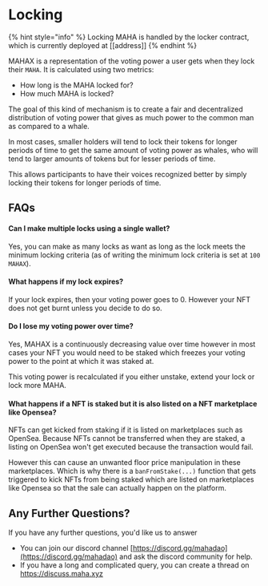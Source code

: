 # Locking

{% hint style="info" %}
Locking MAHA is handled by the locker contract, which is currently deployed at \[\[address]]
{% endhint %}

MAHAX is a representation of the voting power a user gets when they lock their `MAHA`. It is calculated using two metrics:

* How long is the MAHA locked for?
* How much MAHA is locked?

The goal of this kind of mechanism is to create a fair and decentralized distribution of voting power that gives as much power to the common man as compared to a whale.

In most cases, smaller holders will tend to lock their tokens for longer periods of time to get the same amount of voting power as whales, who will tend to larger amounts of tokens but for lesser periods of time.

This allows participants to have their voices recognized better by simply locking their tokens for longer periods of time.

## FAQs

#### Can I make multiple locks using a single wallet? <a href="#can-i-make-multiple-locks-using-a-single-wallet" id="can-i-make-multiple-locks-using-a-single-wallet"></a>

Yes, you can make as many locks as want as long as the lock meets the minimum locking criteria (as of writing the minimum lock criteria is set at `100 MAHAX`).

#### What happens if my lock expires? <a href="#what-happens-if-my-lock-expires" id="what-happens-if-my-lock-expires"></a>

If your lock expires, then your voting power goes to 0. However your NFT does not get burnt unless you decide to do so.

#### Do I lose my voting power over time? <a href="#do-i-lose-my-voting-power-over-time" id="do-i-lose-my-voting-power-over-time"></a>

Yes, MAHAX is a continuously decreasing value over time however in most cases your NFT you would need to be staked which freezes your voting power to the point at which it was staked at.

This voting power is recalculated if you either unstake, extend your lock or lock more MAHA.

#### What happens if a NFT is staked but it is also listed on a NFT marketplace like Opensea? <a href="#what-happens-if-a-nft-is-staked-but-it-is-also-listed-on-a-nft-marketplace-like-opensea" id="what-happens-if-a-nft-is-staked-but-it-is-also-listed-on-a-nft-marketplace-like-opensea"></a>

NFTs can get kicked from staking if it is listed on marketplaces such as OpenSea. Because NFTs cannot be transferred when they are staked, a listing on OpenSea won't get executed because the transaction would fail.

However this can cause an unwanted floor price manipulation in these marketplaces. Which is why there is a `banFromStake(...)` function that gets triggered to kick NFTs from being staked which are listed on marketplaces like Opensea so that the sale can actually happen on the platform.



## Any Further Questions? <a href="#any-further-questions" id="any-further-questions"></a>

If you have any further questions, you'd like us to answer

* You can join our discord channel [https://discord.gg/mahadao](https://discord.gg/mahadao) and ask the discord community for help.
* If you have a long and complicated query, you can create a thread on [https://discuss.maha.xyz ](https://discuss.maha.xyz)
